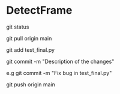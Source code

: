 # DetectFrame
git status

git pull origin main

git add test_final.py

git commit -m "Description of the changes"

e.g  git commit -m "Fix bug in test_final.py"

git push origin main